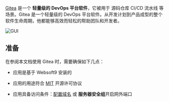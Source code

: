 [Gitea](https://about.gitea.cn/) 是一个 **轻量级的 DevOps 平台软件**，它被用于 源码仓库 CI/CD 流水线  等场景。Gitea 是一个轻量级的 DevOps 平台软件。从开发计划到产品成型的整个软件生命周期，他都能够高效而轻松的帮助团队和开发者。


![GUI](https://libs.websoft9.com/Websoft9/DocsPicture/zh/gitea/gitea-gui-websoft9.png)


## 准备

在参阅本文档使用 Gitea 时，需要确保如下几点：

- 应用是基于 Websoft9 安装的

- 应用的用途符合 [MIT](https://opensource.org/licenses/MIT) 开源许可协议

- 应用具备访问条件：[配置域名](./domain-set) 或 **服务器安全组**开启网外端口